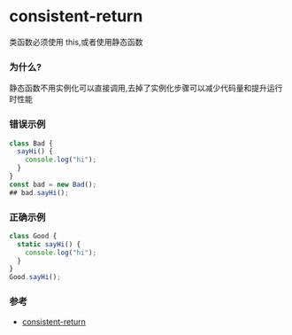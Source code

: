 # consistent-return

类函数必须使用 this,或者使用静态函数

### 为什么?

静态函数不用实例化可以直接调用,去掉了实例化步骤可以减少代码量和提升运行时性能

### 错误示例

```js
class Bad {
  sayHi() {
    console.log("hi");
  }
}
const bad = new Bad();
## bad.sayHi();
```

### 正确示例

```js
class Good {
  static sayHi() {
    console.log("hi");
  }
}
Good.sayHi();
```

### 参考

- [consistent-return](https://eslint.org/docs/rules/consistent-return)
